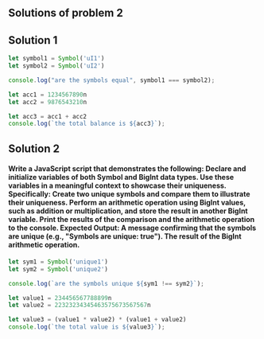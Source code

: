 ## Solutions of problem 2

## Solution 1
```javascript
let symbol1 = Symbol('uI1')
let symbol2 = Symbol('uI2')

console.log("are the symbols equal", symbol1 === symbol2);

let acc1 = 1234567890n
let acc2 = 9876543210n

let acc3 = acc1 + acc2
console.log(`the total balance is ${acc3}`);
```

## Solution 2
#### Write a JavaScript script that demonstrates the following: Declare and initialize variables of both Symbol and BigInt data types. Use these variables in a meaningful context to showcase their uniqueness. Specifically: Create two unique symbols and compare them to illustrate their uniqueness. Perform an arithmetic operation using BigInt values, such as addition or multiplication, and store the result in another BigInt variable. Print the results of the comparison and the arithmetic operation to the console. Expected Output: A message confirming that the symbols are unique (e.g., "Symbols are unique: true"). The result of the BigInt arithmetic operation.

```javascript
let sym1 = Symbol('unique1')
let sym2 = Symbol('unique2')

console.log(`are the symbols unique ${sym1 !== sym2}`);

let value1 = 234456567788899n
let value2 = 22323234345463575673567567n

let value3 = (value1 * value2) * (value1 + value2)
console.log(`the total value is ${value3}`);
```